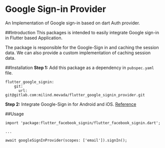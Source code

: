 # Google Sign-in Provider

An Implementation of Google sign-in based on dart Auth provider.

##Introduction
This packages is intended to easily integrate Google sign-in in Flutter based Application.

The package is responsible for the Google-Sign in and caching the session data. We can also provide a custom implementation of caching session data.


##Installation
**Step 1:** Add this package as a dependency in `pubspec.yaml` file.

```
flutter_google_signin:
    git:
      url: git@gitlab.com:milind.mevada/flutter_google_signin_provider.git
``` 

**Step 2:** Integrate Google-Sign in for Android and iOS. [Reference](https://pub.dev/packages/google_sign_in)

##Usage
```
import 'package:flutter_facebook_signin/flutter_facebook_signin.dart';

...

await googleSignInProvider(scopes: ['email']).signIn();
```
